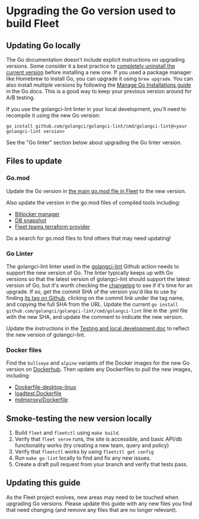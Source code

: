 # Upgrading the Go version used to build Fleet 

## Updating Go locally

The Go documentation doesn't include explicit instructions on upgrading versions. Some consider it a best practice to [completely uninstall the current version](https://go.dev/doc/manage-install#uninstalling) before installing a new one. If you used a package manager like Homebrew to install Go, you can upgrade it using `brew upgrade`. You can also install multiple versions by following the [Manage Go Installations guide](https://go.dev/doc/manage-install) in the Go docs. This is a good way to keep your previous version around for A/B testing.

If you use the golangci-lint linter in your local development, you'll need to recompile it using the new Go version:

```
go install github.com/golangci/golangci-lint/cmd/golangci-lint@<your golangci-lint version>
```

See the "Go linter" section below about upgrading the Go linter version.

## Files to update

### Go.mod

Update the Go version in [the main go.mod file in Fleet](https://github.com/fleetdm/fleet/blob/main/go.mod) to the new version.

Also update the version in the go.mod files of compiled tools including:

  * [Bitlocker manager](https://github.com/fleetdm/fleet/blob/main/tools/mdm/windows/bitlocker/go.mod)
  * [DB snapshot](https://github.com/fleetdm/fleet/blob/main/tools/snapshot/go.mod)
  * [Fleet teams terraform provider](https://github.com/fleetdm/fleet/blob/main/tools/terraform/go.mod)

Do a search for go.mod files to find others that may need updating!

### Go Linter

The golangci-lint linter used in the [golangci-lint](https://github.com/fleetdm/fleet/actions/workflows/golangci-lint.yml) Github action needs to support the new version of Go.  The linter typically keeps up with Go versions so that the latest version of golangci-lint should support the latest version of Go, but it's worth checking the [changelog](https://github.com/golangci/golangci-lint/blob/main/CHANGELOG.md) to see if it's time for an upgrade. If so, get the commit SHA of the version you'd like to use by finding [its tag on Github](https://github.com/golangci/golangci-lint/tags), clicking on the commit link under the tag name, and copying the full SHA from the URL.  Update the current `go install github.com/golangci/golangci-lint/cmd/golangci-lint` line in the .yml file with the new SHA, and update the comment to indicate the new version. 

Update the instructions in the [Testing and local development doc](https://github.com/fleetdm/fleet/blob/main/docs/Contributing/Testing-and-local-development.md#test-suite) to reflect the new version of golangci-lint.

### Docker files

Find the `bullseye` and `alpine` variants of the Docker images for the new Go version on [Dockerhub](https://hub.docker.com/_/golang).  Then update any Dockerfiles to pull the new images, including:

  * [Dockerfile-desktop-linux](https://github.com/fleetdm/fleet/blob/main/Dockerfile-desktop-linux)
  * [loadtest.Dockerfile](https://github.com/fleetdm/fleet/blob/main/infrastructure/loadtesting/terraform/docker/loadtest.Dockerfile_)
  * [mdmproxy/Dockerfile](https://github.com/fleetdm/fleet/blob/main/tools/mdm/migration/mdmproxy/Dockerfile)

## Smoke-testing the new version locally

1. Build `fleet` and `fleetctl` using `make build`. 
2. Verify that `fleet serve` runs, the site is accessible, and basic API/db functionality works (try creating a new team, query and policy)
3. Verify that `fleetctl` works by using `fleetctl get config`
4. Run `make go-lint` locally to find and fix any new issues.
5. Create a draft pull request from your branch and verify that tests pass.

## Updating this guide

As the Fleet project evolves, new areas may need to be touched when upgrading Go versions. Please update this guide with any new files you find that need changing (and remove any files that are no longer relevant).